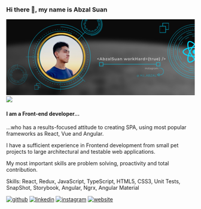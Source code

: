 ### Hi there 👋, my name is Abzal Suan

<img src="./AbzalSuanBanner.png" />
<img src="https://www.codewars.com/users/AbzalSuan/badges/large" />

#### I am a Front-end developer...
 ...who has a results-focused attitude to creating SPA, using most popular frameworks as React, Vue and Angular.
 
I have a sufficient experience in Frontend development from small pet projects to large architectural and testable web applications.











My most important skills are problem solving, proactivity and total contribution.


Skills: React, Redux, JavaScript, TypeScript, HTML5, CSS3, Unit Tests, SnapShot, Storybook, Angular, Ngrx, Angular Material



[<img src='https://cdn.jsdelivr.net/npm/simple-icons@3.0.1/icons/github.svg' alt='github' height='40'>](https://github.com/https://github.com/hj-abzal)  [<img src='https://cdn.jsdelivr.net/npm/simple-icons@3.0.1/icons/linkedin.svg' alt='linkedin' height='40'>](https://www.linkedin.com/in/https://www.linkedin.com/in/abzal-suan//)  [<img src='https://cdn.jsdelivr.net/npm/simple-icons@3.0.1/icons/instagram.svg' alt='instagram' height='40'>](https://www.instagram.com/https://www.instagram.com/hj_abzal//)  [<img src='https://cdn.jsdelivr.net/npm/simple-icons@3.0.1/icons/icloud.svg' alt='website' height='40'>](https://hyojeong-abzal.github.io/my-portfolio/)  

